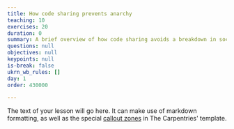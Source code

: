 ```yaml
---
title: How code sharing prevents anarchy
teaching: 10
exercises: 20
duration: 0
summary: A brief overview of how code sharing avoids a breakdown in society
questions: null
objectives: null
keypoints: null
is-break: false
ukrn_wb_rules: []
day: 1
order: 430000

---
```

The text of your lesson will go here.
It can make use of markdown formatting, as well as the special [callout zones](https://ukrn-open-research.github.io/ukrn-wb-lesson-templates/text-lesson/index.html#examples) in The Carpentries' template.

